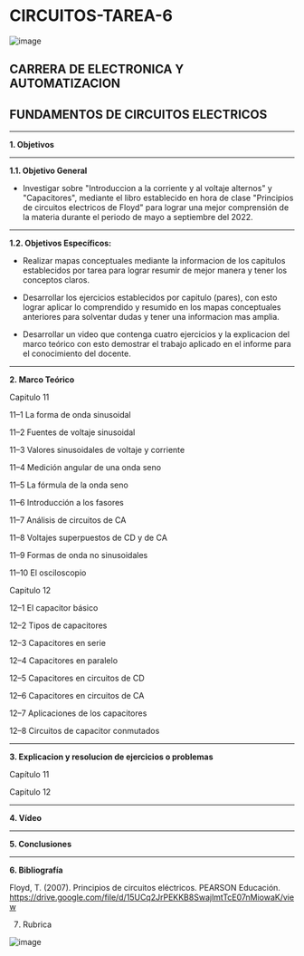 # CIRCUITOS-TAREA-6

![image](https://user-images.githubusercontent.com/105686218/169063263-fec46540-3f80-4755-af10-c6e466470348.png)        

## CARRERA DE ELECTRONICA Y AUTOMATIZACION

## FUNDAMENTOS DE CIRCUITOS ELECTRICOS

***

**1. Objetivos**

***

   **1.1. Objetivo General** 
   
- Investigar sobre "Introduccion a la corriente y al voltaje alternos" y "Capacitores", mediante el libro establecido en hora de clase "Principios de circuitos electricos de Floyd" para lograr una mejor comprensión de la materia durante el periodo de mayo a septiembre del 2022.

***

  **1.2. Objetivos Específicos:**
   
- Realizar mapas conceptuales mediante la informacion de los capitulos establecidos por tarea para lograr resumir de mejor manera y tener los conceptos claros.

- Desarrollar los ejercicios establecidos por capitulo (pares), con esto lograr aplicar lo comprendido y resumido en los mapas conceptuales anteriores para solventar dudas y tener una informacion mas amplia.

- Desarrollar un video que contenga cuatro ejercicios y la explicacion del marco teórico con esto demostrar el trabajo aplicado en el informe para el conocimiento del docente.
   
***

**2. Marco Teórico**

Capitulo 11

11–1 La forma de onda sinusoidal

11–2 Fuentes de voltaje sinusoidal

11–3 Valores sinusoidales de voltaje y corriente

11–4 Medición angular de una onda seno

11–5 La fórmula de la onda seno

11–6 Introducción a los fasores

11–7 Análisis de circuitos de CA

11–8 Voltajes superpuestos de CD y de CA

11–9 Formas de onda no sinusoidales

11–10 El osciloscopio

Capitulo 12

12–1 El capacitor básico

12–2 Tipos de capacitores

12–3 Capacitores en serie

12–4 Capacitores en paralelo

12–5 Capacitores en circuitos de CD

12–6 Capacitores en circuitos de CA

12–7 Aplicaciones de los capacitores

12–8 Circuitos de capacitor conmutados

***

**3. Explicacion y resolucion de ejercicios o problemas**

Capítulo 11

Capitulo 12

***

**4. Vídeo**

***

**5. Conclusiones**

***

**6. Bibliografía**

Floyd, T. (2007). Principios de circuitos eléctricos. PEARSON Educación. https://drive.google.com/file/d/15UCq2JrPEKKB8SwajlmtTcE07nMiowaK/view

7. Rubrica

![image](https://user-images.githubusercontent.com/94011974/168502638-68a88253-237f-494b-b87f-72ae3914cb18.png)
